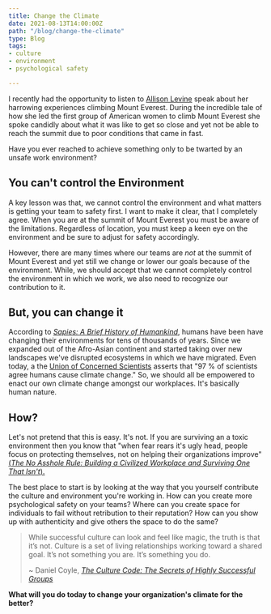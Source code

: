 ```yaml
---
title: Change the Climate
date: 2021-08-13T14:00:00Z
path: "/blog/change-the-climate"
type: Blog
tags:
- culture
- environment
- psychological safety

---
```

I recently had the opportunity to listen to [Allison Levine](https://alisonlevine.com/about-alison/) speak about her harrowing experiences climbing Mount Everest. During the incredible tale of how she led the first group of American women to climb Mount Everest she spoke candidly about what it was like to get so close and yet not be able to reach the summit due to poor conditions that came in fast.

Have you ever reached to achieve something only to be twarted by an unsafe work environment?

## You can't control the Environment

A key lesson was that, we cannot control the environment and what matters is getting your team to safety first. I want to make it clear, that I completely agree. When you are at the summit of Mount Everest you must be aware of the limitations. Regardless of location, you must keep a keen eye on the environment and be sure to adjust for safety accordingly.

However, there are many times where our teams are _not_ at the summit of Mount Everest and yet still we change or lower our goals because of the environment. While, we should accept that we cannot completely control the environment in which we work, we also need to recognize our contribution to it.

## But, you can change it

According to [_Sapies: A  Brief History of Humankind_](https://www.goodreads.com/book/show/20873740-sapiens), humans have been have changing their environments for tens of thousands of years. Since we expanded out of the Afro-Asian continent and started taking over new landscapes we've disrupted ecosystems in which we have migrated. Even today, a the [Union of Concerned Scientists](https://www.ucsusa.org/resources/are-humans-major-cause-global-warming) asserts that "97 % of scientists agree humans cause climate change." So, we should all be empowered to enact our own climate change amongst our workplaces. It's basically human nature.

## How?

Let's not pretend that this is easy. It's not. If you are surviving an a toxic environment then you know that "when fear rears it's ugly head, people focus on protecting themselves, not on helping their organizations improve" [(_The No Asshole Rule: Building a Civilized Workplace and Surviving One That Isn't_).](https://www.goodreads.com/book/show/6494346-the-no-asshole-rule)

The best place to start is by looking at the way that you yourself contribute the culture and environment you're working in. How can you create more psychological safety on your teams? Where can you create space for individuals to fail without retribution to their reputation? How can you show up with authenticity and give others the space to do the same?

> While successful culture can look and feel like magic, the truth is that it’s not. Culture is a set of living relationships working toward a shared goal. It’s not something you are. It’s something you do.
>
> ~ Daniel Coyle, [_The Culture Code: The Secrets of Highly Successful Groups_](https://www.goodreads.com/book/show/33517721-the-culture-code)

**What will you do today to change your organization's climate for the better?**